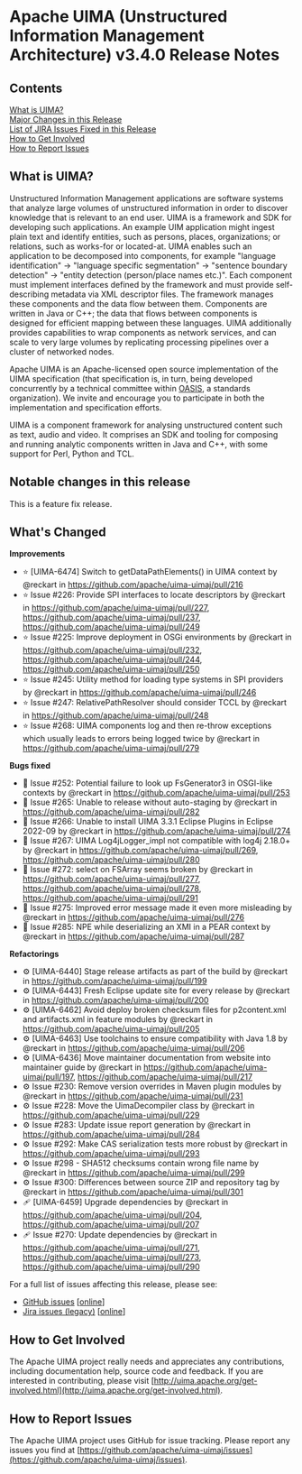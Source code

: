 <!--
***************************************************************
* Licensed to the Apache Software Foundation (ASF) under one
* or more contributor license agreements.  See the NOTICE file
* distributed with this work for additional information
* regarding copyright ownership.  The ASF licenses this file
* to you under the Apache License, Version 2.0 (the
* "License"); you may not use this file except in compliance
* with the License.  You may obtain a copy of the License at
*
*   http://www.apache.org/licenses/LICENSE-2.0
* 
* Unless required by applicable law or agreed to in writing,
* software distributed under the License is distributed on an
* "AS IS" BASIS, WITHOUT WARRANTIES OR CONDITIONS OF ANY
* KIND, either express or implied.  See the License for the
* specific language governing permissions and limitations
* under the License.
***************************************************************
-->
   
# Apache UIMA (Unstructured Information Management Architecture) v3.4.0 Release Notes

## Contents

[What is UIMA?](#what.is.uima)  
[Major Changes in this Release](#major.changes)  
[List of JIRA Issues Fixed in this Release](#list.issues)  
[How to Get Involved](#get.involved)  
[How to Report Issues](#report.issues)  

## <a id="what.is.uima">What is UIMA?</a>

Unstructured Information Management applications are software systems that analyze large volumes of
unstructured information in order to discover knowledge that is relevant to an end user. UIMA is a
framework and SDK for developing such applications. An example UIM application might ingest plain
text and identify entities, such as persons, places, organizations; or relations, such as works-for
or located-at. UIMA enables such an application to be decomposed into components, for example
"language identification" -> "language specific segmentation" -> "sentence boundary detection" ->
"entity detection (person/place names etc.)". Each component must implement interfaces defined by
the framework and must provide self-describing metadata via XML descriptor files. The framework
manages these components and the data flow between them. Components are written in Java or C++; the
data that flows between components is designed for efficient mapping between these languages. UIMA
additionally provides capabilities to wrap components as network services, and can scale to very
large volumes by replicating processing pipelines over a cluster of networked nodes.

Apache UIMA is an Apache-licensed open source implementation of the UIMA specification (that 
specification is, in turn, being developed concurrently by a technical committee within
[OASIS](http://www.oasis-open.org), a standards organization). We invite and encourage you to
participate in both the implementation and specification efforts.

UIMA is a component framework for analysing unstructured content such as text, audio and video. It
comprises an SDK and tooling for composing and running analytic components written in Java and C++,
with some support for Perl, Python and TCL.

## <a id="major.changes">Notable changes in this release</a>

This is a feature fix release.


## What's Changed

**Improvements**
* ⭐️ [UIMA-6474] Switch to getDataPathElements() in UIMA context by @reckart in https://github.com/apache/uima-uimaj/pull/216
* ⭐️ Issue #226: Provide SPI interfaces to locate descriptors by @reckart in https://github.com/apache/uima-uimaj/pull/227, https://github.com/apache/uima-uimaj/pull/237, https://github.com/apache/uima-uimaj/pull/249
* ⭐️ Issue #225: Improve deployment in OSGi environments by @reckart in https://github.com/apache/uima-uimaj/pull/232, https://github.com/apache/uima-uimaj/pull/244, https://github.com/apache/uima-uimaj/pull/250
* ⭐️ Issue #245: Utility method for loading type systems in SPI providers by @reckart in https://github.com/apache/uima-uimaj/pull/246
* ⭐️ Issue #247: RelativePathResolver should consider TCCL by @reckart in https://github.com/apache/uima-uimaj/pull/248
* ⭐️ Issue #268: UIMA components log and then re-throw exceptions which usually leads to errors being logged twice by @reckart in https://github.com/apache/uima-uimaj/pull/279

**Bugs fixed**
* 🦟 Issue #252: Potential failure to look up FsGenerator3 in OSGI-like contexts by @reckart in https://github.com/apache/uima-uimaj/pull/253
* 🦟 Issue #265: Unable to release without auto-staging by @reckart in https://github.com/apache/uima-uimaj/pull/282
* 🦟 Issue #266: Unable to install UIMA 3.3.1 Eclipse Plugins in Eclipse 2022-09 by @reckart in https://github.com/apache/uima-uimaj/pull/274
* 🦟 Issue #267: UIMA Log4jLogger_impl not compatible with log4j 2.18.0+ by @reckart in https://github.com/apache/uima-uimaj/pull/269, https://github.com/apache/uima-uimaj/pull/280
* 🦟 Issue #272: select on FSArray seems broken by @reckart in https://github.com/apache/uima-uimaj/pull/277, https://github.com/apache/uima-uimaj/pull/278, https://github.com/apache/uima-uimaj/pull/291
* 🦟 Issue #275: Improved error message made it even more misleading by @reckart in https://github.com/apache/uima-uimaj/pull/276
* 🦟 Issue #285: NPE while deserializing an XMI in a PEAR context by @reckart in https://github.com/apache/uima-uimaj/pull/287

**Refactorings**
* ⚙️ [UIMA-6440] Stage release artifacts as part of the build by @reckart in https://github.com/apache/uima-uimaj/pull/199
* ⚙️ [UIMA-6443] Fresh Eclipse update site for every release by @reckart in https://github.com/apache/uima-uimaj/pull/200
* ⚙️ [UIMA-6462] Avoid deploy broken checksum files for p2content.xml and artifacts.xml in feature modules by @reckart in https://github.com/apache/uima-uimaj/pull/205
* ⚙️ [UIMA-6463] Use toolchains to ensure compatibility with Java 1.8 by @reckart in https://github.com/apache/uima-uimaj/pull/206
* ⚙️ [UIMA-6436] Move maintainer documentation from website into maintainer guide by @reckart in https://github.com/apache/uima-uimaj/pull/197, https://github.com/apache/uima-uimaj/pull/217
* ⚙️ Issue #230: Remove version overrides in Maven plugin modules by @reckart in https://github.com/apache/uima-uimaj/pull/231
* ⚙️ Issue #228: Move the UimaDecompiler class by @reckart in https://github.com/apache/uima-uimaj/pull/229
* ⚙️ Issue #283: Update issue report generation by @reckart in https://github.com/apache/uima-uimaj/pull/284
* ⚙️ Issue #292: Make CAS serialization tests more robust by @reckart in https://github.com/apache/uima-uimaj/pull/293
* ⚙️ Issue #298 - SHA512 checksums contain wrong file name by @reckart in https://github.com/apache/uima-uimaj/pull/299
* ⚙️ Issue #300: Differences between source ZIP and repository tag by @reckart in https://github.com/apache/uima-uimaj/pull/301
* 🩹 [UIMA-6459] Upgrade dependencies by @reckart in https://github.com/apache/uima-uimaj/pull/204, https://github.com/apache/uima-uimaj/pull/207
* 🩹 Issue #270: Update dependencies by @reckart in https://github.com/apache/uima-uimaj/pull/271, https://github.com/apache/uima-uimaj/pull/273, https://github.com/apache/uima-uimaj/pull/290


For a full list of issues affecting this release, please see:

* [GitHub issues](issuesFixed/github-report.html) [[online](https://github.com/apache/uima-uimaj/issues?q=milestone%3A3.4.0)]
* [Jira issues (legacy)](issuesFixed/jira-report.html) [[online](https://issues.apache.org/jira/issues/?jql=project%20%3D%20UIMA%20AND%20fixVersion%20%3D%203.4.0SDK)]

## <a id="get.involved">How to Get Involved</a>

The Apache UIMA project really needs and appreciates any contributions, including documentation 
help, source code and feedback. If you are interested in contributing, please visit 
[http://uima.apache.org/get-involved.html](http://uima.apache.org/get-involved.html).

## <a id="report.issues">How to Report Issues</a>

The Apache UIMA project uses GitHub for issue tracking. Please report any issues you find at 
[https://github.com/apache/uima-uimaj/issues](https://github.com/apache/uima-uimaj/issues).
